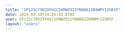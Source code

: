 ```yaml
---
title: "SP125CY9DZXFH1C5XMWZ922YN0B82ZN9WMY1ZSRSF"
date: 2024-03-10T14:26:43.870Z
user: SP125CY9DZXFH1C5XMWZ922YN0B82ZN9WMY1ZSRSF
layout: "users"
---
```

    